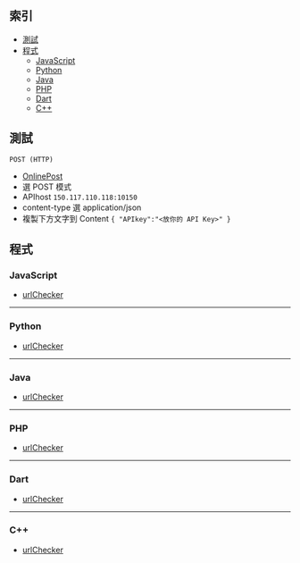 ## 索引
- [測試](#測試)
- [程式](#程式)
  - [JavaScript](#JavaScript)
  - [Python](#Python)
  - [Java](#Java)
  - [PHP](#PHP)
  - [Dart](#Dart)
  - [C++](#C)

## 測試
`POST (HTTP)`
- [OnlinePost](https://reqbin.com/)
- 選 POST 模式
- APIhost 
`150.117.110.118:10150`
- content-type 選 application/json
- 複製下方文字到 Content
`
{
"APIkey":"<放你的 API Key>"
}
`

## 程式
### JavaScript
- [urlChecker](https://github.com/ExpTechTW/API/blob/%E4%B8%BB%E8%A6%81%E7%9A%84-(main)/Example/HTTP_POST/urlChecker.js)
-----
### Python
- [urlChecker](https://github.com/ExpTechTW/API/blob/%E4%B8%BB%E8%A6%81%E7%9A%84-(main)/Example/HTTP_POST/urlChecker.py)
-----
### Java
- [urlChecker](https://github.com/ExpTechTW/API/blob/%E4%B8%BB%E8%A6%81%E7%9A%84-(main)/Example/HTTP_POST/urlChecker.py)
-----
### PHP
- [urlChecker](https://github.com/ExpTechTW/API/blob/%E4%B8%BB%E8%A6%81%E7%9A%84-(main)/Example/HTTP_POST/urlChecker.py)
-----
### Dart
- [urlChecker](https://github.com/ExpTechTW/API/blob/%E4%B8%BB%E8%A6%81%E7%9A%84-(main)/Example/HTTP_POST/urlChecker.py)
-----
### C++
- [urlChecker](https://github.com/ExpTechTW/API/blob/%E4%B8%BB%E8%A6%81%E7%9A%84-(main)/Example/HTTP_POST/urlChecker.py)
